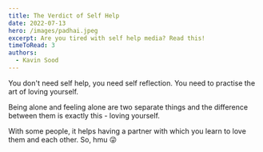 ```yaml
---
title: The Verdict of Self Help
date: 2022-07-13
hero: /images/padhai.jpeg
excerpt: Are you tired with self help media? Read this!
timeToRead: 3
authors:
  - Kavin Sood
---
```


You don't need self help, you need self reflection. You need to practise the art of loving yourself.  

Being alone and feeling alone are two separate things and the difference between them is exactly this - loving yourself.  

With some people, it helps having a partner with which you learn to love them and each other. So, hmu 😜 